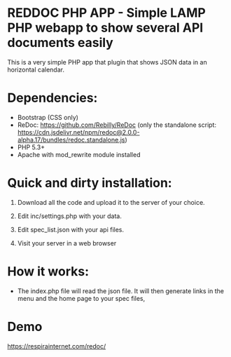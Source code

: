 # REDDOC PHP APP - Simple LAMP PHP webapp to show several API documents easily

This is a very simple PHP app that plugin that shows JSON data in an horizontal calendar.

# Dependencies:
- Bootstrap (CSS only)
- ReDoc: https://github.com/Rebilly/ReDoc (only the standalone script: https://cdn.jsdelivr.net/npm/redoc@2.0.0-alpha.17/bundles/redoc.standalone.js)
- PHP 5.3+
- Apache with mod_rewrite module installed


# Quick and dirty installation:
	
1. Download all the code and upload it to the server of your choice.

2. Edit inc/settings.php with your data.

3. Edit spec_list.json with your api files.

4. Visit your server in a web browser


# How it works:

- The index.php file will read the json file. It will then generate links in the menu and the home page to your spec files, 

# Demo
https://respirainternet.com/redoc/



